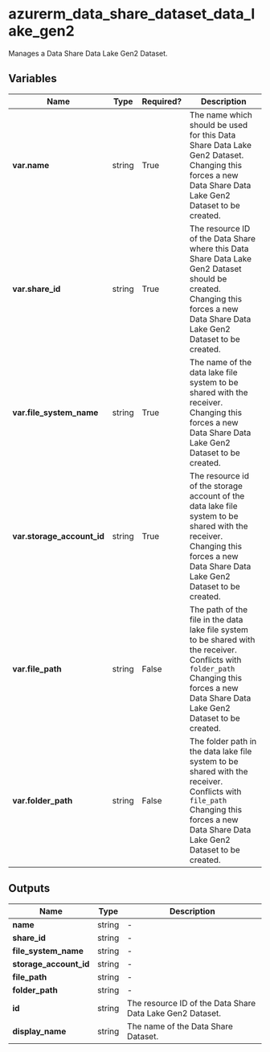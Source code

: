 # azurerm_data_share_dataset_data_lake_gen2

Manages a Data Share Data Lake Gen2 Dataset.

## Variables

| Name | Type | Required? |  Description |
| ---- | ---- | --------- |  ----------- |
| **var.name** | string | True | The name which should be used for this Data Share Data Lake Gen2 Dataset. Changing this forces a new Data Share Data Lake Gen2 Dataset to be created. | 
| **var.share_id** | string | True | The resource ID of the Data Share where this Data Share Data Lake Gen2 Dataset should be created. Changing this forces a new Data Share Data Lake Gen2 Dataset to be created. | 
| **var.file_system_name** | string | True | The name of the data lake file system to be shared with the receiver. Changing this forces a new Data Share Data Lake Gen2 Dataset to be created. | 
| **var.storage_account_id** | string | True | The resource id of the storage account of the data lake file system to be shared with the receiver. Changing this forces a new Data Share Data Lake Gen2 Dataset to be created. | 
| **var.file_path** | string | False | The path of the file in the data lake file system to be shared with the receiver. Conflicts with `folder_path` Changing this forces a new Data Share Data Lake Gen2 Dataset to be created. | 
| **var.folder_path** | string | False | The folder path in the data lake file system to be shared with the receiver. Conflicts with `file_path` Changing this forces a new Data Share Data Lake Gen2 Dataset to be created. | 



## Outputs

| Name | Type | Description |
| ---- | ---- | --------- | 
| **name** | string  | - | 
| **share_id** | string  | - | 
| **file_system_name** | string  | - | 
| **storage_account_id** | string  | - | 
| **file_path** | string  | - | 
| **folder_path** | string  | - | 
| **id** | string  | The resource ID of the Data Share Data Lake Gen2 Dataset. | 
| **display_name** | string  | The name of the Data Share Dataset. | 